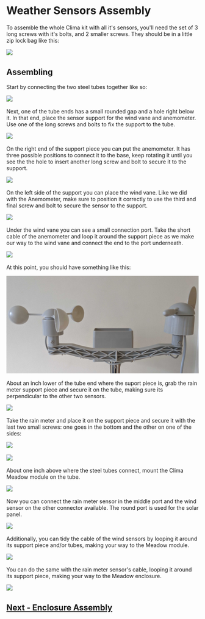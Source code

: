 # Weather Sensors Assembly

To assemble the whole Clima kit with all it's sensors, you'll need the set of 3 long screws with it's bolts, and 2 smaller screws. They should be in a little zip lock bag like this:

![](clima_screws.jpg)

## Assembling

Start by connecting the two steel tubes together like so:

![](clima_tubes.jpg)

Next, one of the tube ends has a small rounded gap and a hole right below it. In that end, place the sensor support for the wind vane and anemometer. Use one of the long screws and bolts to fix the support to the tube.

![](clima_support.jpg)

On the right end of the support piece you can put the anemometer. It has three possible positions to connect it to the base, keep rotating it until you see the the hole to insert another long screw and bolt to secure it to the support.

![](clima_anemometer.jpg)

On the left side of the support you can place the wind vane. Like we did with the Anemometer, make sure to position it correctly to use the third and final screw and bolt to secure the sensor to the support.

![](clima_windvane.jpg)

Under the wind vane you can see a small connection port. Take the short cable of the anemometer and loop it around the support piece as we make our way to the wind vane and connect the end to the port underneath.

![](clima_windvane_connection.jpg)

At this point, you should have something like this:

![](clima_windvane_anemometer.jpg)

About an inch lower of the tube end where the suport piece is, grab the rain meter support piece and secure it on the tube, making sure its perpendicular to the other two sensors.

![](clima_rainmeter_support.jpg)

Take the rain meter and place it on the support piece and secure it with the last two small screws: one goes in the bottom and the other on one of the sides: 

![](clima_rainmeter_under.jpg)

![](clima_rainmeter_under_2.jpg)

About one inch above where the steel tubes connect, mount the Clima Meadow module on the tube.

![](clima_meadow.jpg)

Now you can connect the rain meter sensor in the middle port and the wind sensor on the other connector available. The round port is used for the solar panel. 

![](clima_connections.jpg)

Additionally, you can tidy the cable of the wind sensors by looping it around its support piece and/or tubes, making your way to the Meadow module.

![](clima_wind_wire.jpg)

You can do the same with the rain meter sensor's cable, looping it around its support piece, making your way to the Meadow enclosure.

![](clima_complete.jpg)


## [Next - Enclosure Assembly](../Enclosure_Assembly/readme.md)
